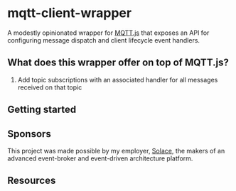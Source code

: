 # mqtt-client-wrapper

A modestly opinionated wrapper for [MQTT.js](https://github.com/mqttjs/MQTT.js) that exposes an API for configuring message dispatch and client lifecycle event handlers.

## What does this wrapper offer on top of MQTT.js?

1. Add topic subscriptions with an associated handler for all messages received on that topic

## Getting started

## Sponsors

This project was made possible by my employer, [Solace](https://www.solace.dev/), the makers of an advanced event-broker and event-driven architecture platform.

## Resources
